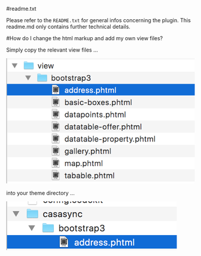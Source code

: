 #readme.txt

Please refer to the ``README.txt`` for general infos concerning the plugin. This readme.md only contains further technical details.

#How do I change the html markup and add my own view files?

Simply copy the relevant view files ...

![image](assets/custom-viewfiles-plugin.png)

into your theme directory ...

![image](assets/custom-viewfiles-theme.png)
